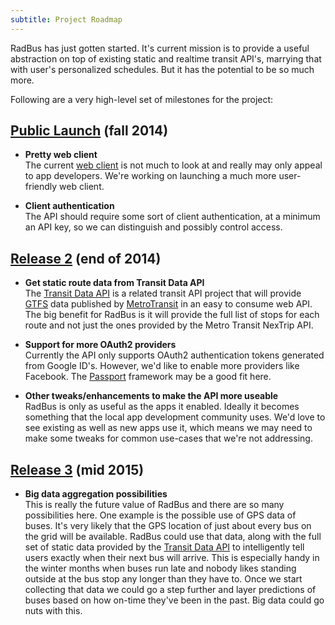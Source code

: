 ```yaml
---
subtitle: Project Roadmap
---
```


RadBus has just gotten started.  It's current mission is to provide a useful abstraction on top of existing static and realtime transit API's, marrying that with user's personalized schedules.  But it has the potential to be so much more.

Following are a very high-level set of milestones for the project:

## [Public Launch](https://github.com/RadBus/api/milestones/public-launch) (fall 2014)

* **Pretty web client**  
The current [web client](https://www.radbus.io) is not much to look at and really may only appeal to app developers.  We're working on launching a much more user-friendly web client.

* **Client authentication**  
The API should require some sort of client authentication, at a minimum an API key, so we can distinguish and possibly control access.

## [Release 2](https://github.com/RadBus/api/milestones/release-2) (end of 2014)
* **Get static route data from Transit Data API**  
The [Transit Data API](http://dev.transitdata.io/) is a related transit API project that will provide [GTFS](https://developers.google.com/transit/gtfs/) data published by [MetroTransit](http://metrotransit.org) in an easy to consume web API.  The big benefit for RadBus is it will provide the full list of stops for each route and not just the ones provided by the Metro Transit NexTrip API.

* **Support for more OAuth2 providers**  
Currently the API only supports OAuth2 authentication tokens generated from Google ID's.  However, we'd like to enable more providers like Facebook.  The [Passport](http://passportjs.org) framework may be a good fit here.

* **Other tweaks/enhancements to make the API more useable**  
RadBus is only as useful as the apps it enabled.  Ideally it becomes something that the local app development community uses.  We'd love to see existing as well as new apps use it, which means we may need to make some tweaks for common use-cases that we're not addressing.

## [Release 3](https://github.com/RadBus/api/milestones/release-3) (mid 2015)

* **Big data aggregation possibilities**  
This is really the future value of RadBus and there are so many possibilities here.  One example is the possible use of GPS data of buses.  It's very likely that the GPS location of just about every bus on the grid will be available.  RadBus could use that data, along with the full set of static data provided by the [Transit Data API](http://dev.transitdata.io/) to intelligently tell users exactly when their next bus will arrive.  This is especially handy in the winter months when buses run late and nobody likes standing outside at the bus stop any longer than they have to.  Once we start collecting that data we could go a step further and layer predictions of buses based on how on-time they've been in the past.  Big data could go nuts with this.
